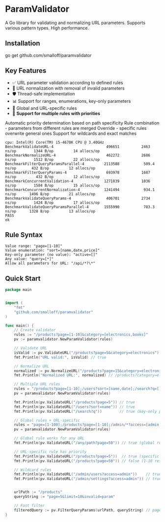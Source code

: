 # ParamValidator

A Go library for validating and normalizing URL parameters. Supports various pattern types. High performance.

## Installation
go get github.com/smalloff/paramvalidator

## Key Features

- ✅ URL parameter validation according to defined rules  
- 🔄 URL normalization with removal of invalid parameters  
- 🛡️ Thread-safe implementation  
- 📊 Support for ranges, enumerations, key-only parameters  
- 🎯 Global and URL-specific rules  
- 🔀 **Support for multiple rules with priorities**

Automatic priority determination based on path specificity
Rule combination - parameters from different rules are merged
Override - specific rules overwrite general ones
Support for wildcards and exact matches
```
cpu: Intel(R) Core(TM) i5-4670K CPU @ 3.40GHz
BenchmarkValidateURL-4                   	  496651	      2463 ns/op	    1344 B/op	      14 allocs/op
BenchmarkNormalizeURL-4                  	  462272	      2686 ns/op	    1512 B/op	      22 allocs/op
BenchmarkFilterQueryParamsParallel-4     	 2113588	       509.4 ns/op	     432 B/op	      12 allocs/op
BenchmarkFilterQueryParams-4             	  693978	      1687 ns/op	     432 B/op	      12 allocs/op
BenchmarkConcurrentValidation-4          	 1271839	      1036 ns/op	    1584 B/op	      15 allocs/op
BenchmarkConcurrentNormalization-4       	 1241494	       934.1 ns/op	    1496 B/op	      21 allocs/op
BenchmarkValidateQueryParams-4           	  406701	      2734 ns/op	    1424 B/op	      17 allocs/op
BenchmarkValidateQueryParamsParallel-4   	 1555990	       783.3 ns/op	    1328 B/op	      13 allocs/op
PASS
ok 
```

## Rule Syntax

```
Value range: "page=[1-10]"
Value enumeration: "sort=[name,date,price]"
Key-only parameter (no value): "active=[]"
Any value: "query=[*]"
Allow all parameters for URL: "/api/*?\*"
```

## Quick Start

```go
package main


import (
	"fmt"
	"github.com/smalloff/paramvalidator"
)

func main() {
	// Create validator
	rules := "/products?page=[1-10]&category=[electronics,books]"
	pv := paramvalidator.NewParamValidator(rules)

	// Validate URL
	isValid := pv.ValidateURL("/products?page=5&category=electronics")
	fmt.Println("URL valid:", isValid) // true

	// Normalize URL
	normalized := pv.NormalizeURL("/products?page=15&category=electronics&invalid=param")
	fmt.Println("Normalized URL:", normalized) // /products?category=electronics

	// Multiple URL rules
	rules = "/products?page=[1-10];/users?sort=[name,date];/search?q=[]"
	pv = paramvalidator.NewParamValidator(rules)

	fmt.Println(pv.ValidateURL("/products?page=5")) // true
	fmt.Println(pv.ValidateURL("/users?sort=name")) // true
	fmt.Println(pv.ValidateURL("/search?q"))        // true (key-only parameter)

	// Global rules + URL-specific
	rules = "page=[1-100];/products?page=[1-10];/admin/*?access=[admin,superuser]"
	pv = paramvalidator.NewParamValidator(rules)

	// Global rule works for any URL
	fmt.Println(pv.ValidateURL("/any/path?page=50")) // true (global rule)

	// URL-specific rule has priority
	fmt.Println(pv.ValidateURL("/products?page=5"))  // true (specific rule)
	fmt.Println(pv.ValidateURL("/products?page=50")) // false (1-10 restriction)

	// Wildcard rules
	fmt.Println(pv.ValidateURL("/admin/users?access=admin"))    // true
	fmt.Println(pv.ValidateURL("/admin/settings?access=admin")) // true


	urlPath := "/products"
	queryString := "page=5&limit=10&invalid=param"

	// Fast filter
	filteredQuery := pv.FilterQueryParams(urlPath, queryString) // page=5
}
```
